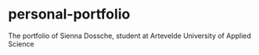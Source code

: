 # personal-portfolio
The portfolio of Sienna Dossche, student at Artevelde University of Applied Science
